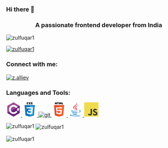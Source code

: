 ### Hi there 👋
<h3 align="center">A passionate frontend developer from India</h3>

<p align="left"> <img src="https://komarev.com/ghpvc/?username=zulfuqar1&label=Profile%20views&color=0e75b6&style=flat" alt="zulfuqar1" /> </p>

<p align="left"> <a href="https://github.com/ryo-ma/github-profile-trophy"><img src="https://github-profile-trophy.vercel.app/?username=zulfuqar1" alt="zulfuqar1" /></a> </p>

<h3 align="left">Connect with me:</h3>
<p align="left">
<a href="https://instagram.com/z.alliev" target="blank"><img align="center" src="https://raw.githubusercontent.com/rahuldkjain/github-profile-readme-generator/master/src/images/icons/Social/instagram.svg" alt="z.alliev" height="30" width="40" /></a>
</p>

<h3 align="left">Languages and Tools:</h3>
<p align="left"> <a href="https://www.w3schools.com/cs/" target="_blank" rel="noreferrer"> <img src="https://raw.githubusercontent.com/devicons/devicon/master/icons/csharp/csharp-original.svg" alt="csharp" width="40" height="40"/> </a> <a href="https://www.w3schools.com/css/" target="_blank" rel="noreferrer"> <img src="https://raw.githubusercontent.com/devicons/devicon/master/icons/css3/css3-original-wordmark.svg" alt="css3" width="40" height="40"/> </a> <a href="https://git-scm.com/" target="_blank" rel="noreferrer"> <img src="https://www.vectorlogo.zone/logos/git-scm/git-scm-icon.svg" alt="git" width="40" height="40"/> </a> <a href="https://www.w3.org/html/" target="_blank" rel="noreferrer"> <img src="https://raw.githubusercontent.com/devicons/devicon/master/icons/html5/html5-original-wordmark.svg" alt="html5" width="40" height="40"/> </a> <a href="https://www.java.com" target="_blank" rel="noreferrer"> <img src="https://raw.githubusercontent.com/devicons/devicon/master/icons/java/java-original.svg" alt="java" width="40" height="40"/> </a> <a href="https://developer.mozilla.org/en-US/docs/Web/JavaScript" target="_blank" rel="noreferrer"> <img src="https://raw.githubusercontent.com/devicons/devicon/master/icons/javascript/javascript-original.svg" alt="javascript" width="40" height="40"/> </a> </p>

<p><img align="left" src="https://github-readme-stats.vercel.app/api/top-langs?username=zulfuqar1&show_icons=true&locale=en&layout=compact" alt="zulfuqar1" /></p>

<p>&nbsp;<img align="center" src="https://github-readme-stats.vercel.app/api?username=zulfuqar1&show_icons=true&locale=en" alt="zulfuqar1" /></p>

<p><img align="center" src="https://github-readme-streak-stats.herokuapp.com/?user=zulfuqar1&" alt="zulfuqar1" /></p>
